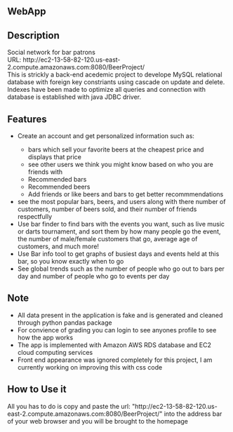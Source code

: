 <h2>WebApp</h2>
<h2>Description</h2>
<p>
Social network for bar patrons<br />
URL: http://ec2-13-58-82-120.us-east-2.compute.amazonaws.com:8080/BeerProject/ <br />
This is strickly a back-end acedemic project to develope MySQL relational database with foreign key constriants using cascade on update 
and delete. Indexes have been made to optimize all queries and connection with database is established with java JDBC driver.
</p>
<h2>Features</h2>
<ul>
<li>Create an account and get personalized information such as:</li>
  <ul>
    <li>bars which sell your favorite beers at the cheapest price and displays that price</li>
    <li>see other users we think you might know based on who you are friends with</li>
    <li>Recommended bars</li>
    <li>Recommended beers</li>
    <li>Add friends or like beers and bars to get better recommmendations</li>
   </ul>
<li>see the most popular bars, beers, and users along with there number of customers, number of beers sold, and their number of friends respectfully</li>
<li>Use bar finder to find bars with the events you want, such as live music or darts tournament, and sort them by how many people go the event, the number of male/female customers that go, average age of customers, and much more! </li>
<li>Use Bar info tool to get graphs of busiest days and events held at this bar, so you know exactly when to go</li>
<li>See global trends such as the number of people who go out to bars per day and number of people who go to events per day</li>
</ul>
<h2>Note</h2>
<ul>
  <li>All data present in the application is fake and is generated and cleaned through python pandas package</li>
  <li>For convience of grading you can login to see anyones profile to see how the app works</li>
  <li>The app is implemented with Amazon AWS RDS database and EC2 cloud computing services</li>
  <li>Front end appearance was ignored completely for this project, I am currently working on improving this with css code</li>
</ul>
<h2>How to Use it</h2>
<p>
All you has to do is copy and paste the url: "http://ec2-13-58-82-120.us-east-2.compute.amazonaws.com:8080/BeerProject/" into the address bar of your web browser and you will be brought to the homepage
</p>
